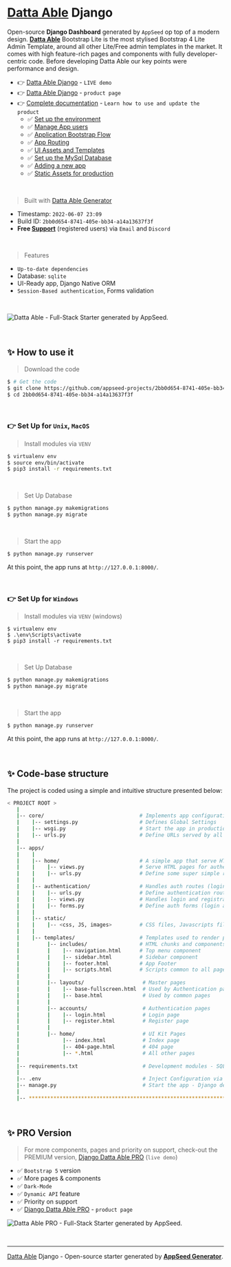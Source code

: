 # [Datta Able](https://appseed.us/generator/datta-able/) Django

Open-source **Django Dashboard** generated by `AppSeed` op top of a modern design. **[Datta Able](https://appseed.us/generator/datta-able/)** Bootstrap Lite is the most stylised Bootstrap 4 Lite Admin Template, around all other Lite/Free admin templates in the market. It comes with high feature-rich pages and components with fully developer-centric code. Before developing Datta Able our key points were performance and design.

- 👉 [Datta Able Django](https://django-datta-able.appseed-srv1.com/) - `LIVE demo`
- 👉 [Datta Able Django](https://appseed.us/product/datta-able/django/) - `product page`
- 👉 [Complete documentation](https://docs.appseed.us/products/django-dashboards/datta-able) - `Learn how to use and update the product`
  - ✅ [Set up the environment](https://docs.appseed.us/products/django-dashboards/datta-able#environment)
  - ✅ [Manage App users](https://docs.appseed.us/products/django-dashboards/datta-able#manage-app-users)
  - ✅ [Application Bootstrap Flow](https://docs.appseed.us/products/django-dashboards/datta-able#application-bootstrap-flow)
  - ✅ [App Routing](https://docs.appseed.us/products/django-dashboards/datta-able#project-routing)
  - ✅ [UI Assets and Templates](https://docs.appseed.us/products/django-dashboards/datta-able#ui-assets-and-templates)
  - ✅ [Set up the MySql Database](https://docs.appseed.us/products/django-dashboards/datta-able#set-up-the-mysql-database)
  - ✅ [Adding a new app](https://docs.appseed.us/products/django-dashboards/datta-able#adding-a-new-app)
  - ✅ [Static Assets for production](https://docs.appseed.us/products/django-dashboards/datta-able#static-assets-for-production)  

<br />

> Built with [Datta Able Generator](https://appseed.us/generator/datta-able/)

- Timestamp: `2022-06-07 23:09`
- Build ID: `2bb0d654-8741-405e-bb34-a14a13637f3f`
- **Free [Support](https://appseed.us/support/)** (registered users) via `Email` and `Discord`

<br />

> Features

- `Up-to-date dependencies`
- Database: `sqlite`
- UI-Ready app, Django Native ORM
- `Session-Based authentication`, Forms validation

<br />

![Datta Able - Full-Stack Starter generated by AppSeed.](https://user-images.githubusercontent.com/51070104/168842521-ec98ecd5-489c-4a13-a9aa-0d47201d63de.png)

<br />





## ✨ How to use it

> Download the code 

```bash
$ # Get the code
$ git clone https://github.com/appseed-projects/2bb0d654-8741-405e-bb34-a14a13637f3f.git
$ cd 2bb0d654-8741-405e-bb34-a14a13637f3f
```

<br />

### 👉 Set Up for `Unix`, `MacOS` 

> Install modules via `VENV`  

```bash
$ virtualenv env
$ source env/bin/activate
$ pip3 install -r requirements.txt
```

<br />

> Set Up Database

```bash
$ python manage.py makemigrations
$ python manage.py migrate
```

<br />

> Start the app

```bash
$ python manage.py runserver
```

At this point, the app runs at `http://127.0.0.1:8000/`. 

<br />

### 👉 Set Up for `Windows` 

> Install modules via `VENV` (windows) 

```
$ virtualenv env
$ .\env\Scripts\activate
$ pip3 install -r requirements.txt
```

<br />

> Set Up Database

```bash
$ python manage.py makemigrations
$ python manage.py migrate
```

<br />

> Start the app

```bash
$ python manage.py runserver
```

At this point, the app runs at `http://127.0.0.1:8000/`. 

<br />

## ✨ Code-base structure

The project is coded using a simple and intuitive structure presented below:

```bash
< PROJECT ROOT >
   |
   |-- core/                               # Implements app configuration
   |    |-- settings.py                    # Defines Global Settings
   |    |-- wsgi.py                        # Start the app in production
   |    |-- urls.py                        # Define URLs served by all apps/nodes
   |
   |-- apps/
   |    |
   |    |-- home/                          # A simple app that serve HTML files
   |    |    |-- views.py                  # Serve HTML pages for authenticated users
   |    |    |-- urls.py                   # Define some super simple routes  
   |    |
   |    |-- authentication/                # Handles auth routes (login and register)
   |    |    |-- urls.py                   # Define authentication routes  
   |    |    |-- views.py                  # Handles login and registration  
   |    |    |-- forms.py                  # Define auth forms (login and register) 
   |    |
   |    |-- static/
   |    |    |-- <css, JS, images>         # CSS files, Javascripts files
   |    |
   |    |-- templates/                     # Templates used to render pages
   |         |-- includes/                 # HTML chunks and components
   |         |    |-- navigation.html      # Top menu component
   |         |    |-- sidebar.html         # Sidebar component
   |         |    |-- footer.html          # App Footer
   |         |    |-- scripts.html         # Scripts common to all pages
   |         |
   |         |-- layouts/                   # Master pages
   |         |    |-- base-fullscreen.html  # Used by Authentication pages
   |         |    |-- base.html             # Used by common pages
   |         |
   |         |-- accounts/                  # Authentication pages
   |         |    |-- login.html            # Login page
   |         |    |-- register.html         # Register page
   |         |
   |         |-- home/                      # UI Kit Pages
   |              |-- index.html            # Index page
   |              |-- 404-page.html         # 404 page
   |              |-- *.html                # All other pages
   |
   |-- requirements.txt                     # Development modules - SQLite storage
   |
   |-- .env                                 # Inject Configuration via Environment
   |-- manage.py                            # Start the app - Django default start script
   |
   |-- ************************************************************************
```

<br />



## ✨ PRO Version

> For more components, pages and priority on support, check-out the PREMIUM version, [Django Datta Able PRO](https://django-datta-able-pro.appseed-srv1.com/) (`live demo`)

- ✅ `Bootstrap 5` version
- ✅ More pages & components
- ✅ `Dark-Mode` 
- ✅ `Dynamic API` feature
- ✅ Priority on support 
- ✅ [Django Datta Able PRO](https://appseed.us/product/datta-able-pro/django/) - `product page`

![Datta Able PRO - Full-Stack Starter generated by AppSeed.](https://user-images.githubusercontent.com/51070104/170474361-a58da82b-fff9-4a59-81a8-7ab99f478f48.png)

<br />

---
[Datta Able](https://appseed.us/generator/datta-able/) Django - Open-source starter generated by **[AppSeed Generator](https://appseed.us/generator/)**.
